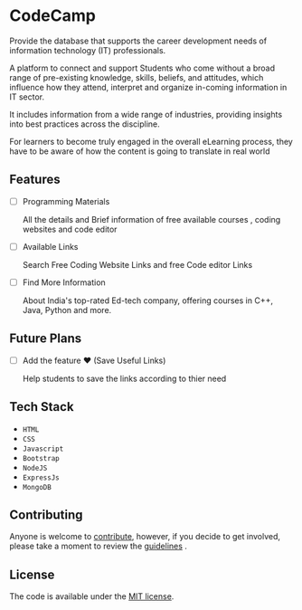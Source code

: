 # CodeCamp

Provide the  database that supports the career development needs of information technology (IT) professionals.

A platform to connect and support Students who come without a broad range of pre-existing knowledge, skills, beliefs, and attitudes, which influence how they attend, interpret and organize in-coming information in IT sector. 

It includes information from a wide range of industries, providing insights into best practices across the discipline.

For learners to become truly engaged in the overall eLearning process, they have to be aware of how the content is going to translate in real world

 
## Features

- [ ] Programming Materials

     All the details and Brief information  of free available courses , coding websites and code editor
     
- [ ] Available Links
    
    Search Free Coding Website Links and free Code editor Links
    
- [ ] Find More Information
    
    About India's top-rated Ed-tech company, offering courses in C++, Java, Python and more.
    
## Future Plans

- [ ] Add the feature ♥ (Save Useful Links)
    
    Help students to save the links according to thier need
    
## Tech Stack


-   `HTML`
-   `CSS`
-   `Javascript`
-   `Bootstrap`
-   `NodeJS`
-   `ExpressJs`
-   `MongoDB`

## Contributing

Anyone is welcome to [contribute](.github/CONTRIBUTING.md), however, if you decide to get
involved, please take a moment to review the [guidelines](.github/CONTRIBUTING.md) .

## License

The code is available under the [MIT license](LICENSE.txt).
